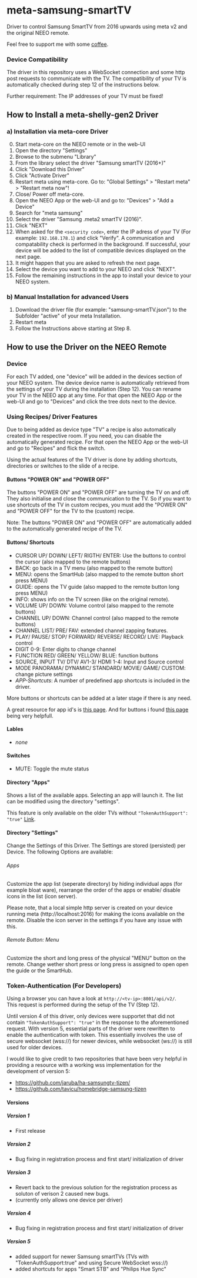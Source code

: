 # meta-samsung-smartTV
Driver to control Samsung SmartTV from 2016 upwards using meta v2 and the original NEEO remote.

Feel free to support me with some [coffee](https://www.paypal.me/MarkusMas721).

### Device Compatibility
The driver in this repository uses a WebSocket connection and some http post requests to communicate with the TV. The compatibility of your TV is automatically checked during step 12 of the instructions below.

Further requirement: The IP addresses of your TV must be fixed!

## How to Install a meta-shelly-gen2 Driver
### a) Installation via meta-core Driver
0. Start meta-core on the NEEO remote or in the web-UI
1. Open the directory "Settings"
2. Browse to the submenu "Library"
3. From the library select the driver "Samsung smartTV (2016+)"
4. Click "Download this Driver"
5. Click "Activate Driver"
6. Restart meta using meta-core. Go to: "Global Settings" > "Restart meta" > "Restart meta now"!
7. Close/ Power off meta-core.
8. Open the NEEO App or the web-UI and go to: "Devices" > "Add a Device"
9. Search for "meta samsung"
10. Select the driver "Samsung .meta2 smartTV (2016)".
11. Click "NEXT"
12. When asked for the `<security code>`, enter the IP adress of your TV (For example: `192.168.178.1`) and click "Verify". A communication and compatability check is performed in the background. If successful, your device will be added to the list of compatible devices displayed on the next page.
13. It might happen that you are asked to refresh the next page.
14. Select the device you want to add to your NEEO and click "NEXT".
15. Follow the remaining instructions in the app to install your device to your NEEO system.

### b) Manual Installation for advanced Users
1. Download the driver file (for example: "samsung-smartTV.json") to the Subfolder "active" of your meta Installation.
2. Restart meta
3. Follow the Instructions above starting at Step 8.

## How to use the Driver on the NEEO Remote
### Device
For each TV added, one "device" will be added in the devices section of your NEEO system. The device device name is automatically retrieved from the settings of your TV during the installation (Step 12). You can rename your TV in the NEEO app at any time. For that open the NEEO App or the web-UI and go to "Devices" and click the tree dots next to the device.

### Using Recipes/ Driver Features
Due to being added as device type "TV" a recipe is also automatically created in the respective room. If you need, you can disable the automatically generated recipe. For that open the NEEO App or the web-UI and go to "Recipes" and flick the switch.

Using the actual features of the TV driver is done by adding shortcuts, directories or switches to the slide of a recipe.

#### Buttons "POWER ON" and "POWER OFF"
The buttons "POWER ON" and "POWER OFF" are turning the TV on and off. They also initialise and close the communication to the TV. So if you want to use shortcuts of the TV in custom recipes, you must add the "POWER ON" and "POWER OFF" for the TV to the (custom) recipe.

Note: The buttons "POWER ON" and "POWER OFF" are automatically added to the automatically generated recipe of the TV.

#### Buttons/ Shortcuts
- CURSOR UP/ DOWN/ LEFT/ RIGTH/ ENTER: Use the buttons to control the cursor (also mapped to the remote buttons)
- BACK: go back in a TV menu (also mapped to the remote button)
- MENU: opens the SmartHub (also mapped to the remote button short press MENU)
- GUIDE: opens the TV guide (also mapped to the remote button long press MENU)
- INFO: shows info on the TV screen (like on the original remote).
- VOLUME UP/ DOWN: Volume control (also mapped to the remote buttons)
- CHANNEL UP/ DOWN: Channel control (also mapped to the remote buttons)
- CHANNEL LIST/ PRE/ FAV: extended channel zapping features.
- PLAY/ PAUSE/ STOP/ FORWARD/ REVERSE/ RECORD/ LIVE: Playback control
- DIGIT 0-9: Enter digits to change channel
- FUNCTION RED/ GREEN/ YELLOW/ BLUE: function buttons
- SOURCE, INPUT TV/ DTV/ AV1-3/ HDMI 1-4: Input and Source control
- MODE PANORAMA/ DYNAMIC/ STANDARD/ MOVIE/ GAME/ CUSTOM: change picture settings
- _APP-Shortcuts_: A number of predefined app shortcuts is included in the driver.

More buttons or shortcuts can be added at a later stage if there is any need.

A great resource for app id's is [this page](https://tavicu.github.io/homebridge-samsung-tizen/extra/applications.html#list-with-ids).
And for buttons i found [this page](https://github.com/jaruba/ha-samsungtv-tizen/blob/master/Key_codes.md) being very helpfull.

#### Lables
- _none_

#### Switches
- MUTE: Toggle the mute status

#### Directory "Apps"
Shows a list of the available apps. Selecting an app will launch it. The list can be modified using the directory "settings".

This feature is only available on the older TVs without `"TokenAuthSupport": "true"` [Link](#token-authentication-dor-developers).

#### Directory "Settings"
Change the Settings of this Driver. The Settings are stored (persisted) per Device. The following Options are available:

###### Apps
Customize the app list (seperate directory) by hiding individual apps (for example bloat ware), rearrange the order of the apps or enable/ disable icons in the list (icon server).

Please note, that a local simple http server is created on your device running meta (http://localhost:2016) for making the icons available on the remote. Disable the icon server in the settings if you have any issue with this.

###### Remote Button: Menu  
Customize the short and long press of the physical "MENU" button on the remote. Change wether short press or long press is assigned to open open the guide or the SmartHub.

### Token-Authentication (For Developers)
Using a browser you can have a look at `http://<tv-ip>:8001/api/v2/`.\
This request is performed during the setup of the TV (Step 12).

Until version 4 of this driver, only devices were supportet that did not contain `"TokenAuthSupport": "true"` in the response to the aforementioned request. With version 5, essential parts of the driver were rewritten to enable the authentication with token. This essentially involves the use of secure websocket (wss://) for newer devices, while websocket (ws://) is still used for older devices.

I would like to give credit to two repositories that have been very helpful in providing a resource with a working wss implementation for the development of version 5:
- https://github.com/jaruba/ha-samsungtv-tizen/
- https://github.com/tavicu/homebridge-samsung-tizen

#### Versions
##### Version 1
- First release
  
##### Version 2
- Bug fixing in registration process and first start/ initialization of driver

##### Version 3
- Revert back to the previous solution for the registration process as soluton of verison 2 caused new bugs.
- (currently only allows one device per driver)

##### Version 4
- Bug fixing in registration process and first start/ initialization of driver

##### Version 5
- added support for newer Samsung smartTVs (TVs with "TokenAuthSupport:true" and using Secure WebSocket wss://)
- added shortcuts for apps "Smart STB" and "Philips Hue Sync"
